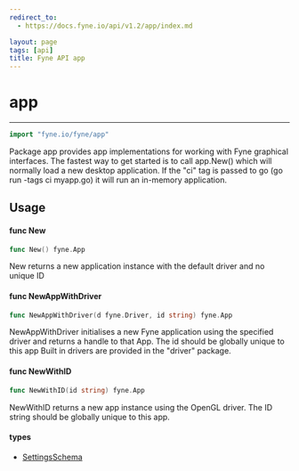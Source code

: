 ```yaml
---
redirect_to:
  - https://docs.fyne.io/api/v1.2/app/index.md

layout: page
tags: [api]
title: Fyne API app
---
```



# app
---
```go
import "fyne.io/fyne/app"
```

Package app provides app implementations for working with Fyne graphical interfaces. The fastest way to get started is to call app.New() which will normally load a new desktop application. If the "ci" tag is passed to go (go run -tags ci myapp.go) it will run an in-memory application.

## Usage

#### func  New

```go
func New() fyne.App
```
New returns a new application instance with the default driver and no unique ID

#### func  NewAppWithDriver

```go
func NewAppWithDriver(d fyne.Driver, id string) fyne.App
```
NewAppWithDriver initialises a new Fyne application using the specified driver and returns a handle to that App. The id should be globally unique to this app Built in drivers are provided in the "driver" package.

#### func  NewWithID

```go
func NewWithID(id string) fyne.App
```
NewWithID returns a new app instance using the OpenGL driver. The ID string should be globally unique to this app.

#### types

 * [SettingsSchema](settingsschema.html)

